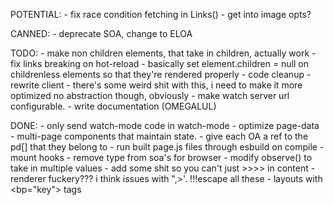 POTENTIAL:
    - fix race condition fetching in Links()
    - get into image opts?

CANNED: 
    - deprecate SOA, change to ELOA

TODO:
    - make non children elements, that take in children, actually work
    - fix links breaking on hot-reload
        - basically set element.children = null on childrenless elements so that they're rendered properly
    - code cleanup
    - rewrite client
        - there's some weird shit with this, i need to make it more optimized
          no abstraction though, obviously
    - make watch server url configurable.
    - write documentation (OMEGALUL)

DONE: 
    - only send watch-mode code in watch-mode
    - optimize page-data
    - multi-page components that maintain state.
    - give each OA a ref to the pd[] that they belong to
    - run built page.js files through esbuild on compile
    - mount hooks
    - remove type from soa's for browser
    - modify observe() to take in multiple values
    - add some shit so you can't just >>>> in content
    - renderer fuckery??? i think issues with ",>'. !!!escape all these
    - layouts with <bp="key"> tags

